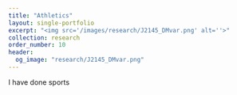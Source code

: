 ```yaml
---
title: "Athletics"
layout: single-portfolio
excerpt: "<img src='/images/research/J2145_DMvar.png' alt=''>"
collection: research
order_number: 10
header: 
  og_image: "research/J2145_DMvar.png"
---
```


I have done sports
